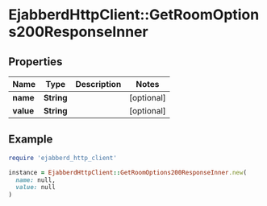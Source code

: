 # EjabberdHttpClient::GetRoomOptions200ResponseInner

## Properties

| Name | Type | Description | Notes |
| ---- | ---- | ----------- | ----- |
| **name** | **String** |  | [optional] |
| **value** | **String** |  | [optional] |

## Example

```ruby
require 'ejabberd_http_client'

instance = EjabberdHttpClient::GetRoomOptions200ResponseInner.new(
  name: null,
  value: null
)
```

